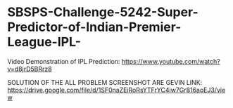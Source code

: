 # SBSPS-Challenge-5242-Super-Predictor-of-Indian-Premier-League-IPL-

Video Demonstration of IPL Prediction: https://www.youtube.com/watch?v=d8jrD5BRrz8

SOLUTION OF THE ALL PROBLEM SCREENSHOT ARE GEVIN LINK: https://drive.google.com/file/d/1SF0naZEiRoRsYTFrYC4iw7Gr816aoEJ3/view
